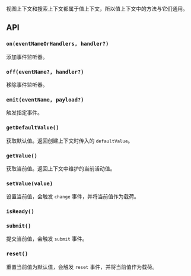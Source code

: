 视图上下文和搜索上下文都属于值上下文，所以值上下文中的方法与它们通用。

## API

### `on(eventNameOrHandlers, handler?)`

添加事件监听器。

### `off(eventName?, handler?)`

移除事件监听器。

### `emit(eventName, payload?)`

触发指定事件。

### `getDefaultValue()`

获取默认值。返回创建上下文时传入的 `defaultValue`。

### `getValue()`

获取当前值。返回上下文中维护的当前活动值。

### `setValue(value)`

设置当前值，会触发 `change` 事件，并将当前值作为载荷。

### `isReady()`

### `submit()`

提交当前值，会触发 `submit` 事件。

### `reset()`

重置当前值为默认值，会触发 `reset` 事件，并将当前值作为载荷。
